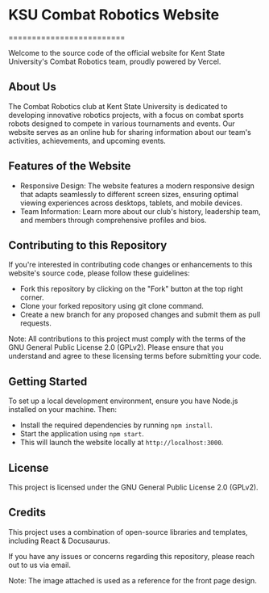 # KSU Combat Robotics Website
=========================

Welcome to the source code of the official website for Kent State University's Combat Robotics team, proudly powered by Vercel.

## About Us
The Combat Robotics club at Kent State University is dedicated to developing innovative robotics projects, with a focus on combat sports robots designed to compete in various tournaments and events. Our website serves as an online hub for sharing information about our team's activities, achievements, and upcoming events.

## Features of the Website
- Responsive Design: The website features a modern responsive design that adapts seamlessly to different screen sizes, ensuring optimal viewing experiences across desktops, tablets, and mobile devices.
- Team Information: Learn more about our club's history, leadership team, and members through comprehensive profiles and bios.

## Contributing to this Repository
If you're interested in contributing code changes or enhancements to this website's source code, please follow these guidelines:

- Fork this repository by clicking on the "Fork" button at the top right corner.
- Clone your forked repository using git clone command.
- Create a new branch for any proposed changes and submit them as pull requests.

Note: All contributions to this project must comply with the terms of the GNU General Public License 2.0 (GPLv2). Please ensure that you understand and agree to these licensing terms before submitting your code.

## Getting Started
To set up a local development environment, ensure you have Node.js installed on your machine. Then:

- Install the required dependencies by running `npm install`.
- Start the application using `npm start`.
- This will launch the website locally at `http://localhost:3000`.

## License
This project is licensed under the GNU General Public License 2.0 (GPLv2).

## Credits
This project uses a combination of open-source libraries and templates, including React & Docusaurus.

If you have any issues or concerns regarding this repository, please reach out to us via email.

Note: The image attached is used as a reference for the front page design.